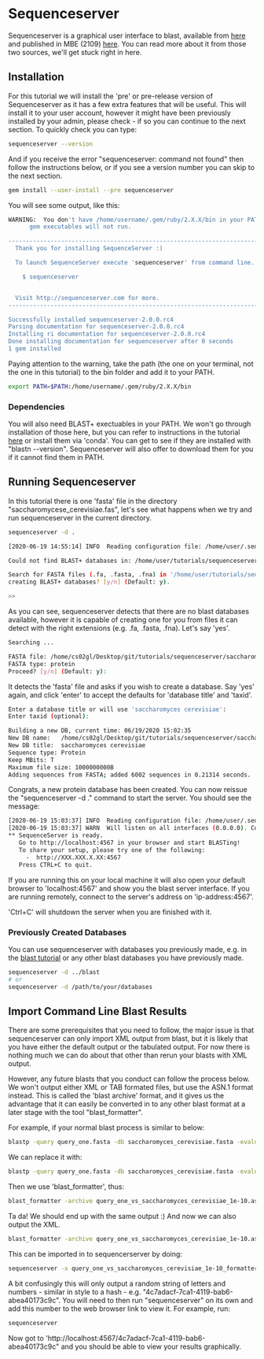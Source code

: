 # Sequenceserver
Sequenceserver is a graphical user interface to blast, available from [here](https://sequenceserver.com/) and published in MBE (2109) [here](https://academic.oup.com/mbe/article/36/12/2922/5549819). You can read more about it from those two sources, we'll get stuck right in here.

## Installation
For this tutorial we will install the 'pre' or pre-release version of Sequenceserver as it has a few extra features that will be useful. This will install it to your user account, however it might have been previously installed by your admin, please check - if so you can continue to the next section. To quickly check you can type:
```bash
sequenceserver --version
```

And if you receive the error "sequenceserver: command not found" then follow the instructions below, or if you see a version number you can skip to the next section.
```bash
gem install --user-install --pre sequenceserver
```

You will see some output, like this:
```bash
WARNING:  You don't have /home/username/.gem/ruby/2.X.X/bin in your PATH,
	  gem executables will not run.

------------------------------------------------------------------------
  Thank you for installing SequenceServer :)

  To launch SequenceServer execute 'sequenceserver' from command line.

    $ sequenceserver


  Visit http://sequenceserver.com for more.
------------------------------------------------------------------------

Successfully installed sequenceserver-2.0.0.rc4
Parsing documentation for sequenceserver-2.0.0.rc4
Installing ri documentation for sequenceserver-2.0.0.rc4
Done installing documentation for sequenceserver after 0 seconds
1 gem installed
```

Paying attention to the warning, take the path (the one on your terminal, not the one in this tutorial) to the bin folder and add it to your PATH.
```bash
export PATH=$PATH:/home/username/.gem/ruby/2.X.X/bin
```

### Dependencies
You will also need BLAST+ exectuables in your PATH. We won't go through installation of those here, but you can refer to instructions in the tutorial [here](https://github.com/guyleonard/tutorials/tree/main/blast) or install them via 'conda'. You can get to see if they are installed with "blastn --version". Sequenceserver will also offer to download them for you if it cannot find them in PATH.

## Running Sequenceserver
In this tutorial there is one 'fasta' file in the directory "saccharomycese_cerevisiae.fas", let's see what happens when we try and run sequenceserver in the current directory.
```bash
sequenceserver -d .
```

```bash
[2020-06-19 14:55:14] INFO  Reading configuration file: /home/user/.sequenceserver.conf.

Could not find BLAST+ databases in: /home/user/tutorials/sequenceserver.

Search for FASTA files (.fa, .fasta, .fna) in '/home/user/tutorials/sequenceserver' and try
creating BLAST+ databases? [y/n] (Default: y).

>>
```

As you can see, sequenceserver detects that there are no blast databases available, however it is capable of creating one for you from files it can detect with the right extensions (e.g. .fa, .fasta, .fna). Let's say 'yes'.
```bash
Searching ...

FASTA file: /home/cs02gl/Desktop/git/tutorials/sequenceserver/saccharomyces_cerevisiae.fasta
FASTA type: protein
Proceed? [y/n] (Default: y): 
```

It detects the 'fasta' file and asks if you wish to create a database. Say 'yes' again, and click 'enter' to accept the defaults for 'database title' and 'taxid'.
```bash
Enter a database title or will use 'saccharomyces cerevisiae': 
Enter taxid (optional): 

Building a new DB, current time: 06/19/2020 15:02:35
New DB name:   /home/cs02gl/Desktop/git/tutorials/sequenceserver/saccharomyces_cerevisiae.fasta
New DB title:  saccharomyces cerevisiae
Sequence type: Protein
Keep MBits: T
Maximum file size: 1000000000B
Adding sequences from FASTA; added 6002 sequences in 0.21314 seconds.
```
Congrats, a new protein database has been created. You can now reissue the "sequenceserver -d ." command to start the server. You should see the message:
```bash
[2020-06-19 15:03:37] INFO  Reading configuration file: /home/user/.sequenceserver.conf.
[2020-06-19 15:03:37] WARN  Will listen on all interfaces (0.0.0.0). Consider using 127.0.0.1 (--host option).
** SequenceServer is ready.
   Go to http://localhost:4567 in your browser and start BLASTing!
   To share your setup, please try one of the following: 
     -  http://XXX.XXX.X.XX:4567
   Press CTRL+C to quit.
```

If you are running this on your local machine it will also open your default browser to 'localhost:4567' and show you the blast server interface. If you are running remotely, connect to the server's address on 'ip-address:4567'.

'Ctrl+C' will shutdown the server when you are finished with it.

### Previously Created Databases
You can use sequenceserver with databases you previously made, e.g. in the [blast tutorial](https://github.com/guyleonard/tutorials/tree/main/blast) or any other blast databases you have previously made.
```bash
sequenceserver -d ../blast
# or
sequenceserver -d /path/to/your/databases
```

## Import Command Line Blast Results
There are some prerequisites that you need to follow, the major issue is that sequenceserver can only import XML output from blast, but it is likely that you have either the default output or the tabulated output. For now there is nothing much we can do about that other than rerun your blasts with XML output.

However, any future blasts that you conduct can follow the process below. We won't output either XML or TAB formated files, but use the ASN.1 format instead. This is called the 'blast archive' format, and it gives us the advantage that it can easily be converted in to any other blast format at a later stage with the tool "blast_formatter".

For example, if your normal blast process is similar to below:
```bash
blastp -query query_one.fasta -db saccharomyces_cerevisiae.fasta -evalue 1e-10 -outfmt '6 qseqid staxids bitscore std' -out query_one_vs_saccharomyces_cerevisiae_1e-10.tsv
```

We can replace it with:
```bash
blastp -query query_one.fasta -db saccharomyces_cerevisiae.fasta -evalue 1e-10 -outfmt 11 -out query_one_vs_saccharomyces_cerevisiae_1e-10.asn
```

Then we use 'blast_formatter', thus:
```bash
blast_formatter -archive query_one_vs_saccharomyces_cerevisiae_1e-10.asn -outfmt '6 qseqid staxids bitscore std' -out query_one_vs_saccharomyces_cerevisiae_1e-10_formatter.tsv
```

Ta da! We should end up with the same output :) And now we can also output the XML.
```bash
blast_formatter -archive query_one_vs_saccharomyces_cerevisiae_1e-10.asn -outfmt 5 -out query_one_vs_saccharomyces_cerevisiae_1e-10_formatter.xml
```

This can be imported in to sequencerserver by doing:
```bash
sequenceserver -x query_one_vs_saccharomyces_cerevisiae_1e-10_formatter.xml
```

A bit confusingly this will only output a random string of letters and numbers - similar in style to a hash - e.g. "4c7adacf-7ca1-4119-bab6-abea40173c9c". You will need to then run "sequenceserver" on its own and add this number to the web browser link to view it. For example, run:
```bash
sequenceserver
```

Now got to 'http://localhost:4567/4c7adacf-7ca1-4119-bab6-abea40173c9c" and you should be able to view your results graphically.







